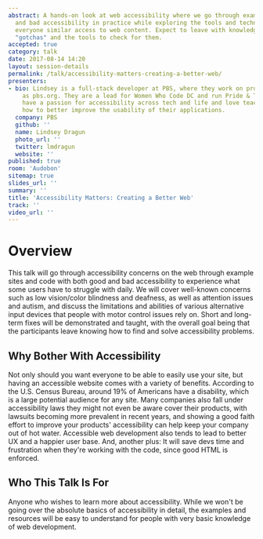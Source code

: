 ```yaml
---
abstract: A hands-on look at web accessibility where we go through examples of good
  and bad accessibility in practice while exploring the tools and techniques to give
  everyone similar access to web content. Expect to leave with knowledge of many accessibility
  "gotchas" and the tools to check for them.
accepted: true
category: talk
date: 2017-08-14 14:20
layout: session-details
permalink: /talk/accessibility-matters-creating-a-better-web/
presenters:
- bio: Lindsey is a full-stack developer at PBS, where they work on products such
    as pbs.org. They are a lead for Women Who Code DC and run Pride & Tech DC. They
    have a passion for accessibility across tech and life and love teaching others
    how to better improve the usability of their applications.
  company: PBS
  github: ''
  name: Lindsey Dragun
  photo_url: ''
  twitter: lmdragun
  website: ''
published: true
room: 'Audobon'
sitemap: true
slides_url: ''
summary: ''
title: 'Accessibility Matters: Creating a Better Web'
track: ''
video_url: ''
---
```


# Overview
This talk will go through accessibility concerns on the web through example sites and code with both good and bad accessibility to experience what some users have to struggle with daily. We will cover well-known concerns such as low vision/color blindness and deafness, as well as attention issues and autism, and discuss the limitations and abilities of various alternative input devices that people with motor control issues rely on. Short and long-term fixes will be demonstrated and taught, with the overall goal being that the participants leave knowing how to find and solve accessibility problems.

## Why Bother With Accessibility
Not only should you want everyone to be able to easily use your site, but having an accessible website comes with a variety of benefits. According to the U.S. Census Bureau, around 19% of Americans have a disability, which is a large potential audience for any site. Many companies also fall under accessibility laws they might not even be aware cover their products, with lawsuits becoming more prevalent in recent years, and showing a good faith effort to improve your products' accessibility can help keep your company out of hot water. Accessible web development also tends to lead to better UX and a happier user base. And, another plus: It will save devs time and frustration when they're working with the code, since good HTML is enforced.

## Who This Talk Is For
Anyone who wishes to learn more about accessibility. While we won't be going over the absolute basics of accessibility in detail, the examples and resources will be easy to understand for people with very basic knowledge of web development.
